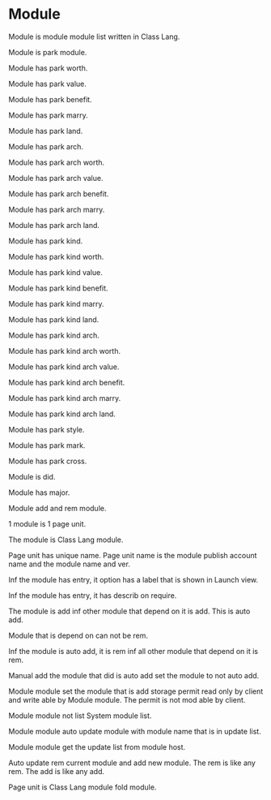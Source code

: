 # Module

Module is module module list written in Class Lang.

Module is park module.

Module has park worth.

Module has park value.

Module has park benefit.

Module has park marry.

Module has park land.

Module has park arch.

Module has park arch worth.

Module has park arch value.

Module has park arch benefit.

Module has park arch marry.

Module has park arch land.

Module has park kind.

Module has park kind worth.

Module has park kind value.

Module has park kind benefit.

Module has park kind marry.

Module has park kind land.

Module has park kind arch.

Module has park kind arch worth.

Module has park kind arch value.

Module has park kind arch benefit.

Module has park kind arch marry.

Module has park kind arch land.

Module has park style.

Module has park mark.

Module has park cross.

Module is did.

Module has major.

Module add and rem module.

1 module is 1 page unit.

The module is Class Lang module.

Page unit has unique name.
Page unit name is the module publish account name and the module name and ver.

Inf the module has entry, it option has a label that is shown in Launch view.

Inf the module has entry, it has describ on require.

The module is add inf other module that depend on it is add.
This is auto add.

Module that is depend on can not be rem.

Inf the module is auto add, it is rem inf all other module that depend on it is rem.

Manual add the module that did is auto add set the module to not auto add.

Module module set the module that is add storage permit read only
by client and write able by Module module.
The permit is not mod able by client.

Module module not list System module list.

Module module auto update module with module name that is in update list.

Module module get the update list from module host.

Auto update rem current module and add new module.
The rem is like any rem.
The add is like any add.

Page unit is Class Lang module fold module.